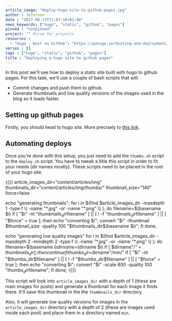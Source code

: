 ```yaml
---
article_image: "deploy-hugo-site-to-github-pages.jpg"
author : Jeferson
date : "2017-08-13T11:07:16+02:00"
news_keywords: ["hugo", "static", "github", "pages"]
pinned : "notpinned"
project: "" #true for projects
resources :
  - "Hugo - Host on GitHub": "https://gohugo.io/hosting-and-deployment/hosting-on-github/#host-github-user-or-organization-pages"
series : []
tags : ["hugo", "static", "github", "pages"]
title : "Deploying a hugo site to github pages"
---
```


In this post we'll see how to deploy a static site built with hugo to github pages.
For this task, we'll use a couple of bash scripts that will:

* Commit changes and push them to github.
* Generate thumbnails and low quality versions of the images used in the blog so it loads faster.

<!--more-->

## Setting up github pages
Firstly, you should head to hugo site. More precisely to [this link](https://gohugo.io/hosting-and-deployment/hosting-on-github/#host-github-user-or-organization-pages).

## Automating deploys
Once you're done with this setup, you just need to add the ``thumbs.sh`` script to the ``deploy.sh`` script.
You have to tweak a llitle this script in order to fit your needs (dir names mostly).
These scripts need to be placed in the root of your hugo site.

{{<highlight sh>}}
article_images_dir="content/articles/img"
thumbnails_dir="content/articles/img/thumbs/"
thumbnail_size="140"
force=false

echo "generating thumbnails";
for i in $(find $article_images_dir -maxdepth 1 -type f \( -name "*.jpg" -or -name "*.png" \) ); do
  filename=$(basename $i)
  if [ "$i" -nt "$thumbnails_dir$filename" ] || [ ! -f "$thumbnails_dir$filename" ] || [ "$force" = true ]; then
    echo "converting $i";
    convert "$i" -thumbnail $thumbnail_size -quality 100 "$thumbnails_dir$(basename $i)";
  fi
done;

echo "generating low quality images"
for i in $(find $article_images_dir -maxdepth 2 -mindepth 2 -type f \( -name "*.jpg" -or -name "*.png" \) ); do
  filename=$(basename $i)
  dirname=$(dirname $i)
  if [ $dirname"/" = $thumbnails_dir ]; then
    continue
  fi
  thumbs_dir=$dirname"/min/"
  if [ "$i" -nt "$thumbs_dir$filename" ] || [ ! -f "$thumbs_dir$filename" ] || [ "$force" = true ]; then
    echo "converting $i";
    convert "$i" -scale 800 -quality 100 "$thumbs_dir$filename";
  fi
done;
{{</highlight>}}

This script will look into ``article_images_dir`` with a depth of 1 (these are
 main images for posts) and generate a thumbnail for each image it finds there.
 It'll save this thumbnail in the the ``thumbnails_dir`` directory.

Also, it will generate low quality versions for images in the ``article_images_dir`` directory
with a depth of 2 (these are images used inside each post) and place them in a
directory named ``min``.
